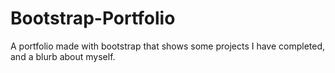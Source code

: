 # Bootstrap-Portfolio
A portfolio made with bootstrap that shows some projects I have completed, and a blurb about myself.
